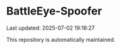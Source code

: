 # BattleEye-Spoofer

Last updated: 2025-07-02 19:18:27

This repository is automatically maintained.
